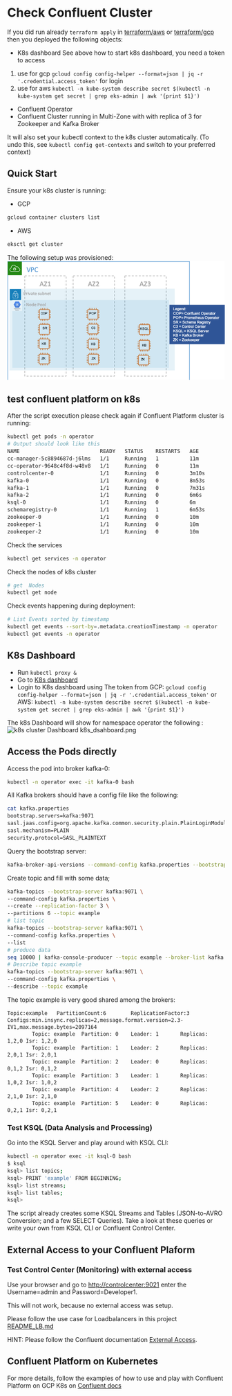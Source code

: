 # Check Confluent Cluster

If you did run already `terraform apply` in [terraform/aws](terraform/aws) or [terraform/gcp](terraform/gcp) then you deployed the following objects:
* K8s dashboard 
 See above how to start k8s dashboard, you need a token to access
 1. use for gcp `gcloud config config-helper --format=json | jq -r '.credential.access_token'` for login
 2. use for aws `kubectl -n kube-system describe secret $(kubectl -n kube-system get secret | grep eks-admin | awk '{print $1}')`
* Confluent Operator
* Confluent Cluster running in Multi-Zone with with replica of 3 for Zookeeper and Kafka Broker

It will also set your kubectl context to the k8s cluster automatically. (To undo this, see `kubectl config get-contexts` and switch to your preferred context)

## Quick Start

Ensure your k8s cluster is running:
  * GCP
```bash
gcloud container clusters list
```
  * AWS
```bash
eksctl get cluster 
```

The following setup was provisioned:
![k8s cluster deployed pods](../images/k8s_cluster.png)

## test confluent platform on k8s

After the script execution please check again if Confluent Platform cluster is running:
```bash
kubectl get pods -n operator
# Output should look like this
NAME                          READY   STATUS    RESTARTS   AGE
cc-manager-5c8894687d-j6lms   1/1     Running   1          11m
cc-operator-9648c4f8d-w48v8   1/1     Running   0          11m
controlcenter-0               1/1     Running   0          3m10s
kafka-0                       1/1     Running   0          8m53s
kafka-1                       1/1     Running   0          7m31s
kafka-2                       1/1     Running   0          6m6s
ksql-0                        1/1     Running   0          6m
schemaregistry-0              1/1     Running   1          6m53s
zookeeper-0                   1/1     Running   0          10m
zookeeper-1                   1/1     Running   0          10m
zookeeper-2                   1/1     Running   0          10m
```
Check the services
```bash
kubectl get services -n operator
```
Check the nodes of k8s cluster
```bash
# get  Nodes
kubectl get node
```
Check events happening during deployment:
```bash
# List Events sorted by timestamp
kubectl get events --sort-by=.metadata.creationTimestamp -n operator
kubectl get events -n operator
```

## K8s Dashboard

* Run `kubectl proxy &`
* Go to [K8s dashboard](http://localhost:8001/api/v1/namespaces/kubernetes-dashboard/services/https:kubernetes-dashboard:/proxy/)
* Login to K8s dashboard using The token from GCP: `gcloud config config-helper --format=json | jq -r '.credential.access_token'` or AWS: `kubectl -n kube-system describe secret $(kubectl -n kube-system get secret | grep eks-admin | awk '{print $1}')`

The k8s Dashboard will show for namespace operator the following :
![k8s cluster Dashboard](../images/k8s_dsahboard.png)
k8s_dsahboard.png

## Access the Pods directly

Access the pod into broker kafka-0:

```bash
kubectl -n operator exec -it kafka-0 bash
```

All Kafka brokers should have a config file like the following:

```bash
cat kafka.properties
bootstrap.servers=kafka:9071
sasl.jaas.config=org.apache.kafka.common.security.plain.PlainLoginModule required username="test" password="test123";
sasl.mechanism=PLAIN
security.protocol=SASL_PLAINTEXT
```

Query the bootstrap server:

```bash
kafka-broker-api-versions --command-config kafka.properties --bootstrap-server kafka:9071
```

Create topic and fill with some data;
```bash
kafka-topics --bootstrap-server kafka:9071 \
--command-config kafka.properties \
--create --replication-factor 3 \
--partitions 6 --topic example
# list topic
kafka-topics --bootstrap-server kafka:9071 \
--command-config kafka.properties \
--list
# produce data
seq 10000 | kafka-console-producer --topic example --broker-list kafka:9071 --producer.config kafka.properties
# Describe topic example
kafka-topics --bootstrap-server kafka:9071 \
--command-config kafka.properties \
--describe --topic example
```
The topic example is very good shared among the brokers:
```
Topic:example   PartitionCount:6        ReplicationFactor:3     Configs:min.insync.replicas=2,message.format.version=2.3-IV1,max.message.bytes=2097164
        Topic: example  Partition: 0    Leader: 1       Replicas: 1,2,0 Isr: 1,2,0
        Topic: example  Partition: 1    Leader: 2       Replicas: 2,0,1 Isr: 2,0,1
        Topic: example  Partition: 2    Leader: 0       Replicas: 0,1,2 Isr: 0,1,2
        Topic: example  Partition: 3    Leader: 1       Replicas: 1,0,2 Isr: 1,0,2
        Topic: example  Partition: 4    Leader: 2       Replicas: 2,1,0 Isr: 2,1,0
        Topic: example  Partition: 5    Leader: 0       Replicas: 0,2,1 Isr: 0,2,1
```


### Test KSQL (Data Analysis and Processing)

Go into the KSQL Server and play around with KSQL CLI:

```bash
kubectl -n operator exec -it ksql-0 bash
$ ksql
ksql> list topics;
ksql> PRINT 'example' FROM BEGINNING;
ksql> list streams;
ksql> list tables;
ksql> 
```
The script already creates some KSQL Streams and Tables (JSON-to-AVRO Conversion; and a few SELECT Queries). Take a look at these queries or write your own from KSQL CLI or Confluent Control Center.

## External Access to your Confluent Plaform

### Test Control Center (Monitoring) with external access

Use your browser and go to [http://controlcenter:9021](http://controlcenter:9021) enter the Username=admin and Password=Developer1.

This will not work, because no external access was setup.

Please follow the use case for Loadbalancers in this project [README_LB.md](README_LB.md)

HINT: Please follow the Confluent documentation [External Access](https://docs.confluent.io/current/installation/operator/co-endpoints.html#co-loadbalancer-kafka). 


## Confluent Platform on Kubernetes

For more details, follow the examples of how to use and play with Confluent Platform on GCP K8s on [Confluent docs](https://docs.confluent.io/current/installation/operator/co-deployment.html)

